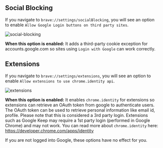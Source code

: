 ## Social Blocking

If you navigate to `brave://settings/socialBlocking`, you will see an option to enable `Allow Google Login buttons on third party sites`.

![social-blocking](https://jumde.github.io/img/google_login_social_blocking.png)

**When this option is enabled:** It adds a third-party cookie exception for accounts.google.com so sites using `Login with Google` can work correctly.

## Extensions

If you navigate to `brave://settings/extensions`, you will see an option to enable `Allow extensions to use chrome.identity api`.

![extensions](https://jumde.github.io/img/google_login_for_extensions.png?123)

**When this option is enabled:** It enables `chrome.identity` for extensions so extensions can retrieve an OAuth token from google to authenticate users. The OAuth token can be used to retrieve personal information like email id, profile. Please note that this is considered a 3rd party login. Extensions such as Google Keep may require a 1st party login (performed in Google Chrome) and may not work. You can read more about `chrome.identity` here: https://developer.chrome.com/apps/identity

If you are not logged into Google, these options have no effect for you.